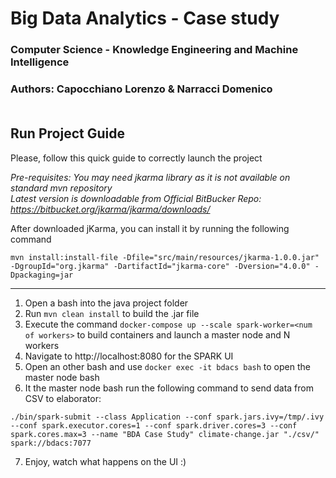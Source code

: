 # Big Data Analytics - Case study 
### Computer Science - Knowledge Engineering and Machine Intelligence
### Authors: Capocchiano Lorenzo & Narracci Domenico<br><br>
## Run Project Guide
Please, follow this quick guide to correctly launch the project

*Pre-requisites:
You may need jkarma library as it is not available on standard mvn repository  <br>
Latest version is downloadable from Official BitBucker Repo: <a>https://bitbucket.org/jkarma/jkarma/downloads/</a>*

After downloaded jKarma, you can install it by running the following command
```
mvn install:install-file -Dfile="src/main/resources/jkarma-1.0.0.jar" -DgroupId="org.jkarma" -DartifactId="jkarma-core" -Dversion="4.0.0" -Dpackaging=jar
```
---------------------------------------------------
1. Open a bash into the java project folder
2. Run `mvn clean install` to build the .jar file
3. Execute the command `docker-compose up --scale spark-worker=<num of workers>` to build containers and launch a master node and N workers
4. Navigate to <a>http://localhost:8080</a> for the SPARK UI
5. Open an other bash and use `docker exec -it bdacs bash` to open the master node bash
6. It the master node bash run the following command to send data from CSV to elaborator:
```
./bin/spark-submit --class Application --conf spark.jars.ivy=/tmp/.ivy --conf spark.executor.cores=1 --conf spark.driver.cores=3 --conf spark.cores.max=3 --name "BDA Case Study" climate-change.jar "./csv/" spark://bdacs:7077
```
7. Enjoy, watch what happens on the UI :)
